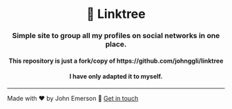 <h1 align="center">🌲 Linktree</h1>
<h3 align="center">Simple site to group all my profiles on social networks in one place.</h3>

<h4 align="center">This repository is just a fork/copy of https://github.com/johnggli/linktree</h4>
<h4 align="center">I have only adapted it to myself.</h4>

---

Made with ❤️ by John Emerson :wave: [Get in touch](https://johnggli.github.io/linktree)
